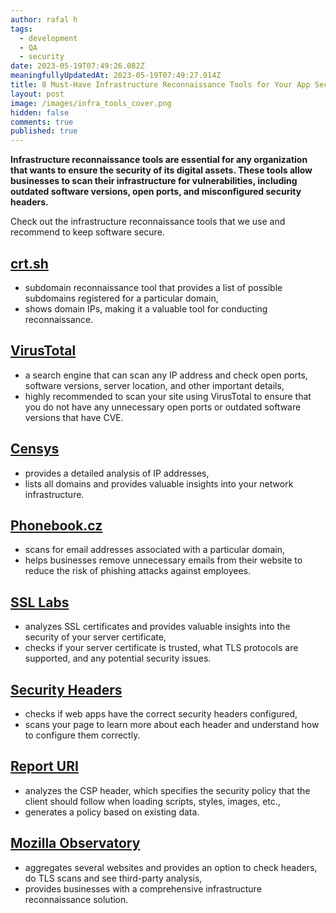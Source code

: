 ```yaml
---
author: rafal h
tags:
  - development
  - QA
  - security
date: 2023-05-19T07:49:26.082Z
meaningfullyUpdatedAt: 2023-05-19T07:49:27.914Z
title: 8 Must-Have Infrastructure Reconnaissance Tools for Your App Security
layout: post
image: /images/infra_tools_cover.png
hidden: false
comments: true
published: true
---
```

**Infrastructure reconnaissance tools are essential for any organization that wants to ensure the security of its digital assets. These tools allow businesses to scan their infrastructure for vulnerabilities, including outdated software versions, open ports, and misconfigured security headers.**

<EbookDynamic sectionTitle='Eager to discover (even) more security tools? ' ebookName='25-Tools-And-Extra-Tactics-For-App-Security-Ebook.pdf' ebookDescription='Get our free ebook now and discover what else you can use to protect your digital products.'  ebookUrl='undefined'  ebookImage='/images/cover_ebook_security.png' ebookAlt='ebook security cover' />

Check out the infrastructure reconnaissance tools that we use and recommend to keep software secure.

## [crt.sh](https://crt.sh)

* subdomain reconnaissance tool that provides a list of possible subdomains registered for a particular domain,
* shows domain IPs, making it a valuable tool for conducting reconnaissance.

## [VirusTotal](https://www.virustotal.com/gui/home/upload)

* a search engine that can scan any IP address and check open ports, software versions, server location, and other important details,
* highly recommended to scan your site using VirusTotal to ensure that you do not have any unnecessary open ports or outdated software versions that have CVE.

## [Censys](https://censys.io/)

* provides a detailed analysis of IP addresses,
* lists all domains and provides valuable insights into your network infrastructure.

## [Phonebook.cz](https://phonebook.cz/)

* scans for email addresses associated with a particular domain,
* helps businesses remove unnecessary emails from their website to reduce the risk of phishing attacks against employees.

## [SSL Labs](https://www.ssllabs.com/ssltest/)

* analyzes SSL certificates and provides valuable insights into the security of your server certificate,
* checks if your server certificate is trusted, what TLS protocols are supported, and any potential security issues.

## [Security Headers](https://securityheaders.com/)

* checks if web apps have the correct security headers configured,
* scans your page to learn more about each header and understand how to configure them correctly.

## [Report URI](https://report-uri.com/)

* analyzes the CSP header, which specifies the security policy that the client should follow when loading scripts, styles, images, etc.,
* generates a policy based on existing data.

## [Mozilla Observatory](https://observatory.mozilla.org/)

* aggregates several websites and provides an option to check headers, do TLS scans and see third-party analysis,
* provides businesses with a comprehensive infrastructure reconnaissance solution.

<EbookDynamic sectionTitle='That’s not all!' ebookName='25-Tools-And-Extra-Tactics-For-App-Security-Ebook.pdf' ebookDescription='Expand your security toolkit by downloading our free ebook today. You will find plenty of useful tools to keep your data safe.'  ebookUrl='undefined'  ebookImage='/images/cover_ebook_security.png' ebookAlt='ebook security cover' />